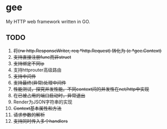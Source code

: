 # gee
My HTTP web framework written in GO.

## TODO
1. ~~将(rw http.ResponseWriter, req *http.Request) 转化为 (c *gee.Context)~~
2. ~~支持直接注册func而非struct~~
3. ~~支持绑定不同ip~~
4. 支持httprouter高级路由
5. ~~支持中间件~~
6. ~~支持最终(异常)处理中间件~~
7. ~~性能测试，探究并发性能。不同context间的并发性在net/http中实现~~
8. ~~在已被占用的端口启动时，异常退出~~
9. Render为JSON字符串的实现
10. ~~Context基本属性和方法~~
11. ~~请求参数的解析~~
12. ~~支持同时传入多个handlers~~
